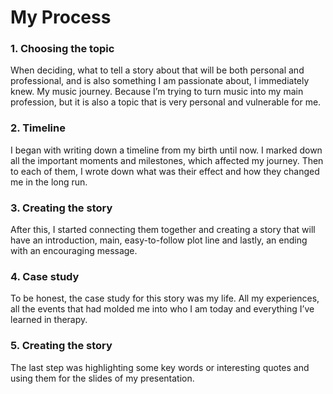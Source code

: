 # My Process

### 1. Choosing the topic

When deciding, what to tell a story about that will be both personal and professional, and is also something I am passionate about, I immediately knew. My music journey. Because I’m trying to turn music into my main profession, but it is also a topic that is very personal and vulnerable for me.

### 2. Timeline

I began with writing down a timeline from my birth until now. I marked down all the important moments and milestones, which affected my journey. Then to each of them, I wrote down what was their effect and how they changed me in the long run. 

### 3. Creating the story

After this, I started connecting them together and creating a story that will have an introduction, main, easy-to-follow plot line and lastly, an ending with an encouraging message.

### 4. Case study 

To be honest, the case study for this story was my life. All my experiences, all the events that had molded me into who I am today and everything I’ve learned in therapy. 

### 5. Creating the story

The last step was highlighting some key words or interesting quotes and using them for the slides of my presentation.

